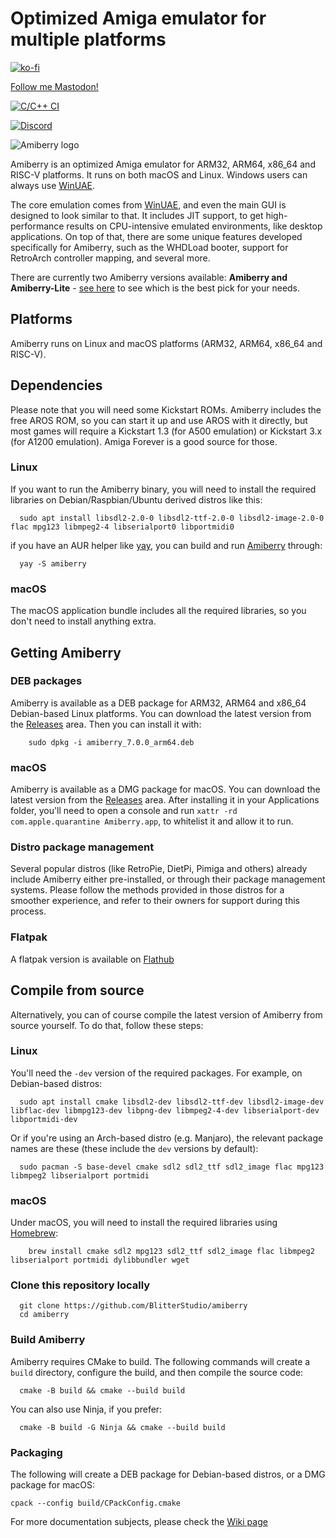 # Optimized Amiga emulator for multiple platforms

[![ko-fi](https://ko-fi.com/img/githubbutton_sm.svg)](https://ko-fi.com/X8X4FHDY4)

<a rel="me" href="https://mastodon.social/@midwan">Follow me Mastodon!</a>

[![C/C++ CI](https://github.com/BlitterStudio/amiberry/actions/workflows/c-cpp.yml/badge.svg)](https://github.com/BlitterStudio/amiberry/actions/workflows/c-cpp.yml)

[![Discord](https://img.shields.io/badge/My-Discord-%235865F2.svg)](https://discord.gg/wWndKTGpGV)

![Amiberry logo](https://i2.wp.com/blitterstudio.com/wp-content/uploads/2020/01/Logo-v3-1.png?resize=768%2C543&ssl=1)

Amiberry is an optimized Amiga emulator for ARM32, ARM64, x86_64 and RISC-V platforms. It runs on both macOS and Linux. Windows users can always use [WinUAE](https://www.winuae.net).

The core emulation comes from [WinUAE](https://www.winuae.net), and even the main GUI is designed to look similar to that.
It includes JIT support, to get high-performance results on CPU-intensive emulated environments, like desktop applications. On top of that, there are some unique features developed specifically for Amiberry, such as the WHDLoad booter, support for RetroArch controller mapping, and several more.

There are currently two Amiberry versions available: **Amiberry and Amiberry-Lite** - [see here](https://github.com/BlitterStudio/amiberry/wiki/First-Installation) to see which is the best pick for your needs.

## Platforms

Amiberry runs on Linux and macOS platforms (ARM32, ARM64, x86_64 and RISC-V).

## Dependencies

Please note that you will need some Kickstart ROMs. Amiberry includes the free AROS ROM, so you can start it up and use AROS with it directly, but most games will require a Kickstart 1.3 (for A500 emulation) or Kickstart 3.x (for A1200 emulation). Amiga Forever is a good source for those.

### Linux

If you want to run the Amiberry binary, you will need to install the required libraries on Debian/Raspbian/Ubuntu derived distros like this:

      sudo apt install libsdl2-2.0-0 libsdl2-ttf-2.0-0 libsdl2-image-2.0-0 flac mpg123 libmpeg2-4 libserialport0 libportmidi0

if you have an AUR helper like [yay](https://github.com/Jguer/yay), you can build and run [Amiberry](https://aur.archlinux.org/packages/amiberry) through:

      yay -S amiberry

### macOS

The macOS application bundle includes all the required libraries, so you don't need to install anything extra.

## Getting Amiberry

### DEB packages

Amiberry is available as a DEB package for ARM32, ARM64 and x86_64 Debian-based Linux platforms. You can download the latest version from the [Releases](https://github.com/BlitterStudio/amiberry/releases) area.
Then you can install it with:
    
        sudo dpkg -i amiberry_7.0.0_arm64.deb

### macOS

Amiberry is available as a DMG package for macOS. You can download the latest version from the [Releases](https://github.com/BlitterStudio/amiberry/releases) area.
After installing it in your Applications folder, you'll need to open a console and run `xattr -rd com.apple.quarantine Amiberry.app`, to whitelist it and allow it to run.

### Distro package management

Several popular distros (like RetroPie, DietPi, Pimiga and others) already include Amiberry either pre-installed, or through their package management systems. Please follow the methods provided in those distros for a smoother experience, and refer to their owners for support during this process.

### Flatpak

A flatpak version is available on [Flathub](https://flathub.org/apps/com.blitterstudio.amiberry)

## Compile from source

Alternatively, you can of course compile the latest version of Amiberry from source yourself. To do that, follow these steps:

### Linux

You'll need the `-dev` version of the required packages. For example, on Debian-based distros:

      sudo apt install cmake libsdl2-dev libsdl2-ttf-dev libsdl2-image-dev libflac-dev libmpg123-dev libpng-dev libmpeg2-4-dev libserialport-dev libportmidi-dev

Or if you're using an Arch-based distro (e.g. Manjaro), the relevant package names are these (these include the `dev` versions by default):

      sudo pacman -S base-devel cmake sdl2 sdl2_ttf sdl2_image flac mpg123 libmpeg2 libserialport portmidi

### macOS

Under macOS, you will need to install the required libraries using [Homebrew](https://docs.brew.sh/Installation):

        brew install cmake sdl2 mpg123 sdl2_ttf sdl2_image flac libmpeg2 libserialport portmidi dylibbundler wget

### Clone this repository locally

      git clone https://github.com/BlitterStudio/amiberry
      cd amiberry

### Build Amiberry

Amiberry requires CMake to build. The following commands will create a `build` directory, configure the build, and then compile the source code:

      cmake -B build && cmake --build build

You can also use Ninja, if you prefer:

      cmake -B build -G Ninja && cmake --build build

### Packaging

The following will create a DEB package for Debian-based distros, or a DMG package for macOS:

    cpack --config build/CPackConfig.cmake

For more documentation subjects, please check the [Wiki page](https://github.com/BlitterStudio/amiberry/wiki)
